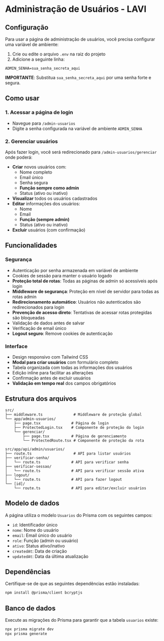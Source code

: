 # Administração de Usuários - LAVI

## Configuração

Para usar a página de administração de usuários, você precisa configurar uma variável de ambiente:

1. Crie ou edite o arquivo `.env` na raiz do projeto
2. Adicione a seguinte linha:

```env
ADMIN_SENHA=sua_senha_secreta_aqui
```

**IMPORTANTE**: Substitua `sua_senha_secreta_aqui` por uma senha forte e segura.

## Como usar

### 1. Acessar a página de login

- Navegue para `/admin-usuarios`
- Digite a senha configurada na variável de ambiente `ADMIN_SENHA`

### 2. Gerenciar usuários

Após fazer login, você será redirecionado para `/admin-usuarios/gerenciar` onde poderá:

- **Criar** novos usuários com:
  - Nome completo
  - Email único
  - Senha segura
  - **Função sempre como admin**
  - Status (ativo ou inativo)
- **Visualizar** todos os usuários cadastrados
- **Editar** informações dos usuários:
  - Nome
  - Email
  - **Função (sempre admin)**
  - Status (ativo ou inativo)
- **Excluir** usuários (com confirmação)

## Funcionalidades

### Segurança

- Autenticação por senha armazenada em variável de ambiente
- Cookies de sessão para manter o usuário logado
- **Proteção total de rotas**: Todas as páginas de admin só acessíveis após login
- **Middleware de segurança**: Proteção em nível de servidor para todas as rotas admin
- **Redirecionamento automático**: Usuários não autenticados são redirecionados para login
- **Prevenção de acesso direto**: Tentativas de acessar rotas protegidas são bloqueadas
- Validação de dados antes de salvar
- Verificação de email único
- **Logout seguro**: Remove cookies de autenticação

### Interface

- Design responsivo com Tailwind CSS
- **Modal para criar usuários** com formulário completo
- Tabela organizada com todas as informações dos usuários
- Edição inline para facilitar as alterações
- Confirmação antes de excluir usuários
- **Validação em tempo real** dos campos obrigatórios

## Estrutura dos arquivos

```
src/
├── middleware.ts              # Middleware de proteção global
└── app/admin-usuarios/
    ├── page.tsx              # Página de login
    ├── ProtectedLogin.tsx    # Componente de proteção do login
    └── gerenciar/
        ├── page.tsx          # Página de gerenciamento
        └── ProtectedRoute.tsx # Componente de proteção da rota

src/app/api/admin/usuarios/
├── route.ts                   # API para listar usuários
├── verificar-senha/
│   └── route.ts              # API para verificar senha
├── verificar-sessao/
│   └── route.ts              # API para verificar sessão ativa
├── logout/
│   └── route.ts              # API para fazer logout
└── [id]/
    └── route.ts              # API para editar/excluir usuários
```

## Modelo de dados

A página utiliza o modelo `Usuarios` do Prisma com os seguintes campos:

- `id`: Identificador único
- `nome`: Nome do usuário
- `email`: Email único do usuário
- `role`: Função (admin ou usuário)
- `ativo`: Status ativo/inativo
- `createdAt`: Data de criação
- `updatedAt`: Data da última atualização

## Dependências

Certifique-se de que as seguintes dependências estão instaladas:

```bash
npm install @prisma/client bcryptjs
```

## Banco de dados

Execute as migrações do Prisma para garantir que a tabela `usuarios` existe:

```bash
npx prisma migrate dev
npx prisma generate
```
